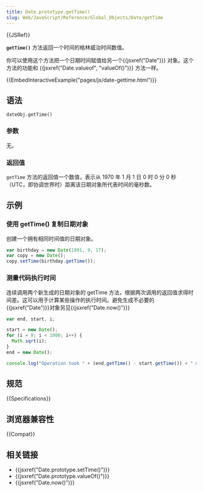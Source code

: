 ```yaml
---
title: Date.prototype.getTime()
slug: Web/JavaScript/Reference/Global_Objects/Date/getTime
---
```


{{JSRef}}

**`getTime()`** 方法返回一个时间的格林威治时间数值。

你可以使用这个方法把一个日期时间赋值给另一个{{jsxref("Date")}} 对象。这个方法的功能和 {{jsxref("Date.valueof", "valueOf()")}} 方法一样。

{{EmbedInteractiveExample("pages/js/date-gettime.html")}}

## 语法

```plain
dateObj.getTime()
```

### 参数

无。

### 返回值

`getTime` 方法的返回值一个数值，表示从 1970 年 1 月 1 日 0 时 0 分 0 秒（UTC，即协调世界时）距离该日期对象所代表时间的毫秒数。

## 示例

### 使用 getTime() 复制日期对象

创建一个拥有相同时间值的日期对象。

```js
var birthday = new Date(1991, 9, 17);
var copy = new Date();
copy.setTime(birthday.getTime());
```

### 测量代码执行时间

连续调用两个新生成的日期对象的 getTime 方法，根据两次调用的返回值求得时间差。这可以用于计算某些操作的执行时间。避免生成不必要的{{jsxref("Date")}}对象另见{{jsxref("Date.now()")}}

```js
var end, start, i;

start = new Date();
for (i = 0; i < 1000; i++) {
  Math.sqrt(i);
}
end = new Date();

console.log("Operation took " + (end.getTime() - start.getTime()) + " msec");
```

## 规范

{{Specifications}}

## 浏览器兼容性

{{Compat}}

## 相关链接

- {{jsxref("Date.prototype.setTime()")}}
- {{jsxref("Date.prototype.valueOf()")}}
- {{jsxref("Date.now()")}}
